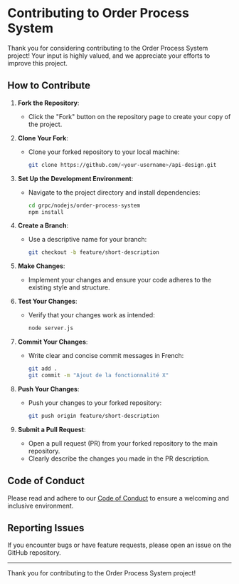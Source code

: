 # Contributing to Order Process System

Thank you for considering contributing to the Order Process System project! Your input is highly valued, and we appreciate your efforts to improve this project.

## How to Contribute

1. **Fork the Repository**:
   - Click the "Fork" button on the repository page to create your copy of the project.

2. **Clone Your Fork**:
   - Clone your forked repository to your local machine:
     ```bash
     git clone https://github.com/<your-username>/api-design.git
     ```

3. **Set Up the Development Environment**:
   - Navigate to the project directory and install dependencies:
     ```bash
     cd grpc/nodejs/order-process-system
     npm install
     ```

4. **Create a Branch**:
   - Use a descriptive name for your branch:
     ```bash
     git checkout -b feature/short-description
     ```

5. **Make Changes**:
   - Implement your changes and ensure your code adheres to the existing style and structure.

6. **Test Your Changes**:
   - Verify that your changes work as intended:
     ```bash
     node server.js
     ```

7. **Commit Your Changes**:
   - Write clear and concise commit messages in French:
     ```bash
     git add .
     git commit -m "Ajout de la fonctionnalité X"
     ```

8. **Push Your Changes**:
   - Push your changes to your forked repository:
     ```bash
     git push origin feature/short-description
     ```

9. **Submit a Pull Request**:
   - Open a pull request (PR) from your forked repository to the main repository.
   - Clearly describe the changes you made in the PR description.

## Code of Conduct

Please read and adhere to our [Code of Conduct](CODE_OF_CONDUCT.md) to ensure a welcoming and inclusive environment.

## Reporting Issues

If you encounter bugs or have feature requests, please open an issue on the GitHub repository.

---

Thank you for contributing to the Order Process System project!

